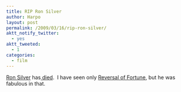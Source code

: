 ```yaml
---
title: RIP Ron Silver
author: Harpo
layout: post
permalink: /2009/03/16/rip-ron-silver/
aktt_notify_twitter:
  - yes
aktt_tweeted:
  - 1
categories:
  - film
---
```

<a href="http://en.wikipedia.org/wiki/Ron_Silver" target="_blank">Ron Silver</a> has<a href="http://www.nytimes.com/2009/03/16/movies/16silver.html" target="_blank"> died</a>.  I have seen only <a href="http://www.imdb.com/title/tt0100486/" target="_blank">Reversal of Fortune</a>, but he was fabulous in that.